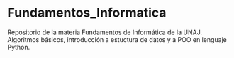 # Fundamentos_Informatica
Repositorio de la materia Fundamentos de Informática de la UNAJ. Algoritmos básicos, introducción a estuctura de datos y a POO en lenguaje Python.
